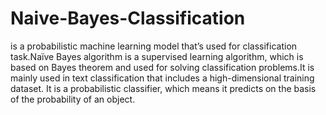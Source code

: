 # Naive-Bayes-Classification
 is a probabilistic machine learning model that’s used for classification task.Naïve Bayes algorithm is a supervised learning algorithm, which is based on Bayes theorem and used for solving classification problems.It is mainly used in text classification that includes a high-dimensional training dataset. It is a probabilistic classifier, which means it predicts on the basis of the probability of an object.

